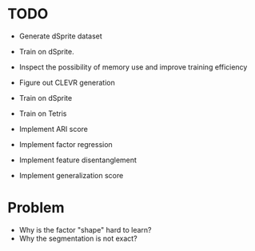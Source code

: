 # TODO

* Generate dSprite dataset
* Train on dSprite.

* Inspect the possibility of memory use and improve training efficiency
* Figure out CLEVR generation
* Train on dSprite
* Train on Tetris
* Implement ARI score
* Implement factor regression
* Implement feature disentanglement
* Implement generalization score

# Problem

* Why is the factor "shape" hard to learn?
* Why the segmentation is not exact?

